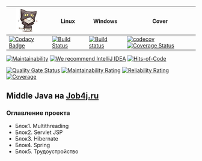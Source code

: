 | <img src="/logo.png" width="64px" height="64px"/>                                                                                                                                                                                                                | Linux                                                                                                                     | Windows                                                                                                                                                                  | Cover                                                                                                                                                                                                                                                                   |
|------------------------------------------------------------------------------------------------------------------------------------------------------------------------------------------------------------------------------------------------------------------|---------------------------------------------------------------------------------------------------------------------------|--------------------------------------------------------------------------------------------------------------------------------------------------------------------------|-------------------------------------------------------------------------------------------------------------------------------------------------------------------------------------------------------------------------------------------------------------------------|
| [![Codacy Badge](https://app.codacy.com/project/badge/Grade/f3b5412aa874471cb8e6a1267f579dc1)](https://www.codacy.com/manual/mi1qw/job4j_middle?utm_source=github.com&amp;utm_medium=referral&amp;utm_content=mi1qw/job4j_middle&amp;utm_campaign=Badge_Grade)   | [![Build Status](https://travis-ci.com/mi1qw/job4j_middle.svg?branch=master)](https://travis-ci.com/mi1qw/job4j_middle) | [![Build status](https://ci.appveyor.com/api/projects/status/kbg2o89rc4rsx0we/branch/master?svg=true)](https://ci.appveyor.com/project/mi1qw/job4j-middle/branch/master) | [![codecov](https://codecov.io/gh/mi1qw/-job4j_design/branch/master/graph/badge.svg)](https://codecov.io/gh/mi1qw/-job4j_design) [![Coverage Status](https://coveralls.io/repos/github/mi1qw/-job4j_design/badge.svg)](https://coveralls.io/github/mi1qw/-job4j_design) |

[![Maintainability](https://api.codeclimate.com/v1/badges/6b29b457e466b777d602/maintainability)](https://codeclimate.com/github/mi1qw/job4j_middle/maintainability)
[![We recommend IntelliJ IDEA](https://www.elegantobjects.org/intellij-idea.svg)](https://www.jetbrains.com/idea/)
[![Hits-of-Code](https://hitsofcode.com/github/mi1qw/-job4j_design)](https://hitsofcode.com/view/github/mi1qw/-job4j_design)

[![Quality Gate Status](https://sonarcloud.io/api/project_badges/measure?project=ru.job4j%3Atracker&metric=alert_status)](https://sonarcloud.io/dashboard?id=ru.job4j%3Atracker)
[![Maintainability Rating](https://sonarcloud.io/api/project_badges/measure?project=ru.job4j%3Atracker&metric=sqale_rating)](https://sonarcloud.io/dashboard?id=ru.job4j%3Atracker)
[![Reliability Rating](https://sonarcloud.io/api/project_badges/measure?project=ru.job4j%3Atracker&metric=reliability_rating)](https://sonarcloud.io/dashboard?id=ru.job4j%3Atracker)
[![Coverage](https://sonarcloud.io/api/project_badges/measure?project=ru.job4j%3Atracker&metric=coverage)](https://sonarcloud.io/dashboard?id=ru.job4j%3Atracker)

## Middle Java на [Job4j.ru](http://Job4j.ru)

### Оглавление проекта

+   Блок1. Multithreading
+   Блок2. Servlet JSP
+   Блок3. Hibernate
+   Блок4. Spring
+   Блок5. Трудоустройство
